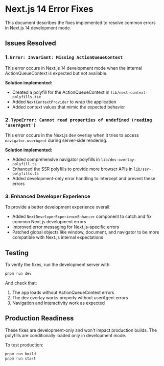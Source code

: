 # Next.js 14 Error Fixes

This document describes the fixes implemented to resolve common errors in Next.js 14 development mode.

## Issues Resolved

### 1. `Error: Invariant: Missing ActionQueueContext`

This error occurs in Next.js 14 development mode when the internal ActionQueueContext is expected but not available.

**Solution implemented:**

- Created a polyfill for the ActionQueueContext in `lib/next-context-polyfills.tsx`
- Added `NextContextProvider` to wrap the application
- Added context values that mimic the expected behavior

### 2. `TypeError: Cannot read properties of undefined (reading 'userAgent')`

This error occurs in the Next.js dev overlay when it tries to access `navigator.userAgent` during server-side rendering.

**Solution implemented:**

- Added comprehensive navigator polyfills in `lib/dev-overlay-polyfill.ts`
- Enhanced the SSR polyfills to provide more browser APIs in `lib/ssr-polyfills.ts`
- Added development-only error handling to intercept and prevent these errors

### 3. Enhanced Developer Experience

To provide a better development experience overall:

- Added `NextDeveloperExperienceEnhancer` component to catch and fix common Next.js development errors
- Improved error messaging for Next.js-specific errors
- Patched global objects like window, document, and navigator to be more compatible with Next.js internal expectations

## Testing

To verify the fixes, run the development server with:

```bash
pnpm run dev
```

And check that:

1. The app loads without ActionQueueContext errors
2. The dev overlay works properly without userAgent errors
3. Navigation and interactivity work as expected

## Production Readiness

These fixes are development-only and won't impact production builds. The polyfills are conditionally loaded only in development mode.

To test production:

```bash
pnpm run build
pnpm run start
```
